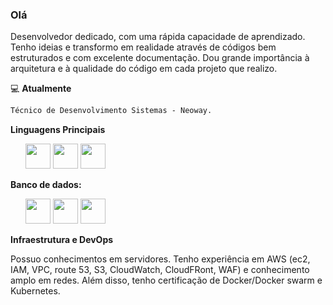 ### Olá

Desenvolvedor dedicado, com uma rápida capacidade de aprendizado. Tenho ideias e transformo em realidade através de códigos bem estruturados e com excelente documentação. Dou grande importância à arquitetura e à qualidade do código em cada projeto que realizo.

💻 **Atualmente**

```txt
Técnico de Desenvolvimento Sistemas - Neoway.
```

**Linguagens Principais**

<ul>
 <img height="40" src="https://img.icons8.com/?size=100&id=108784&format=png&color=000000">
 <img height="40" src="https://user-images.githubusercontent.com/75685022/186163773-96a452e4-b570-4e5f-84e2-c591c8b0adbe.png">
 <img height="40" src="https://img.icons8.com/?size=100&id=13441&format=png&color=000000">
</ul>

**Banco de dados:**

<ul>
 <img height="40" src="https://img.icons8.com/?size=100&id=Pv4IGT0TSpt8&format=png&color=000000">
 <img height="40" src="https://img.icons8.com/?size=100&id=UFXRpPFebwa2&format=png&color=000000">
 <img height="40" src="https://img.icons8.com/?size=100&id=8rKdRqZFLurS&format=png&color=000000">
</ul>

**Infraestrutura e DevOps**

Possuo conhecimentos em servidores. Tenho experiência em AWS (ec2, IAM, VPC, route 53, S3, CloudWatch, CloudFRont, WAF) e conhecimento amplo em redes. Além disso, tenho certificação de Docker/Docker swarm e Kubernetes.
